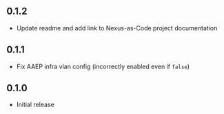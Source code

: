 ## 0.1.2

- Update readme and add link to Nexus-as-Code project documentation

## 0.1.1

- Fix AAEP infra vlan config (incorrectly enabled even if `false`)

## 0.1.0

- Initial release
